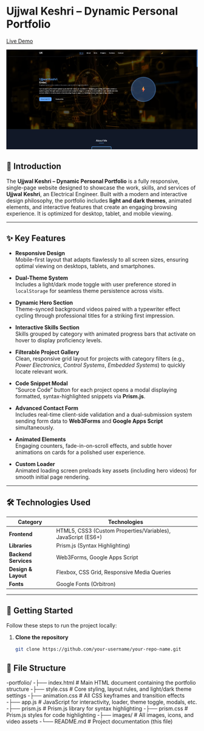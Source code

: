# Ujjwal Keshri – Dynamic Personal Portfolio

[Live Demo](https://your-live-demo-url.com)  

![Portfolio Screenshot](images/website_screenshot.png)

## 📖 Introduction  
The **Ujjwal Keshri – Dynamic Personal Portfolio** is a fully responsive, single-page website designed to showcase the work, skills, and services of **Ujjwal Keshri**, an Electrical Engineer. Built with a modern and interactive design philosophy, the portfolio includes **light and dark themes**, animated elements, and interactive features that create an engaging browsing experience. It is optimized for desktop, tablet, and mobile viewing.  

---

## ✨ Key Features  

- **Responsive Design**  
  Mobile-first layout that adapts flawlessly to all screen sizes, ensuring optimal viewing on desktops, tablets, and smartphones.  

- **Dual-Theme System**  
  Includes a light/dark mode toggle with user preference stored in `localStorage` for seamless theme persistence across visits.  

- **Dynamic Hero Section**  
  Theme-synced background videos paired with a typewriter effect cycling through professional titles for a striking first impression.  

- **Interactive Skills Section**  
  Skills grouped by category with animated progress bars that activate on hover to display proficiency levels.  

- **Filterable Project Gallery**  
  Clean, responsive grid layout for projects with category filters (e.g., *Power Electronics*, *Control Systems*, *Embedded Systems*) to quickly locate relevant work.  

- **Code Snippet Modal**  
  “Source Code” button for each project opens a modal displaying formatted, syntax-highlighted snippets via **Prism.js**.  

- **Advanced Contact Form**  
  Includes real-time client-side validation and a dual-submission system sending form data to **Web3Forms** and **Google Apps Script** simultaneously.  

- **Animated Elements**  
  Engaging counters, fade-in-on-scroll effects, and subtle hover animations on cards for a polished user experience.  

- **Custom Loader**  
  Animated loading screen preloads key assets (including hero videos) for smooth initial page rendering.  

---

## 🛠️ Technologies Used  

| Category | Technologies |
|----------|--------------|
| **Frontend** | HTML5, CSS3 (Custom Properties/Variables), JavaScript (ES6+) |
| **Libraries** | Prism.js (Syntax Highlighting) |
| **Backend Services** | Web3Forms, Google Apps Script |
| **Design & Layout** | Flexbox, CSS Grid, Responsive Media Queries |
| **Fonts** | Google Fonts (Orbitron) |

---

## 🚀 Getting Started  

Follow these steps to run the project locally:  

1. **Clone the repository**  
   ```bash
   git clone https://github.com/your-username/your-repo-name.git

## 📂 File Structure
-portfolio/
-├── index.html              # Main HTML document containing the portfolio structure
-├── style.css               # Core styling, layout rules, and light/dark theme settings
-├── animation.css           # All CSS keyframes and transition effects
-├── app.js                  # JavaScript for interactivity, loader, theme toggle, modals, etc.
-├── prism.js                # Prism.js library for syntax highlighting
-├── prism.css               # Prism.js styles for code highlighting
-├── images/                 # All images, icons, and video assets
-└── README.md               # Project documentation (this file)

